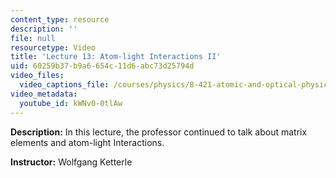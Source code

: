 ```yaml
---
content_type: resource
description: ''
file: null
resourcetype: Video
title: 'Lecture 13: Atom-light Interactions II'
uid: 60259b37-b9a6-654c-11d6-abc73d25794d
video_files:
  video_captions_file: /courses/physics/8-421-atomic-and-optical-physics-i-spring-2014/video-lectures/lecture-13-atom-light-interactions-ii/kWNv0-0tlAw.vtt
video_metadata:
  youtube_id: kWNv0-0tlAw
---
```


**Description:** In this lecture, the professor continued to talk about matrix elements and atom-light Interactions.

**Instructor:** Wolfgang Ketterle